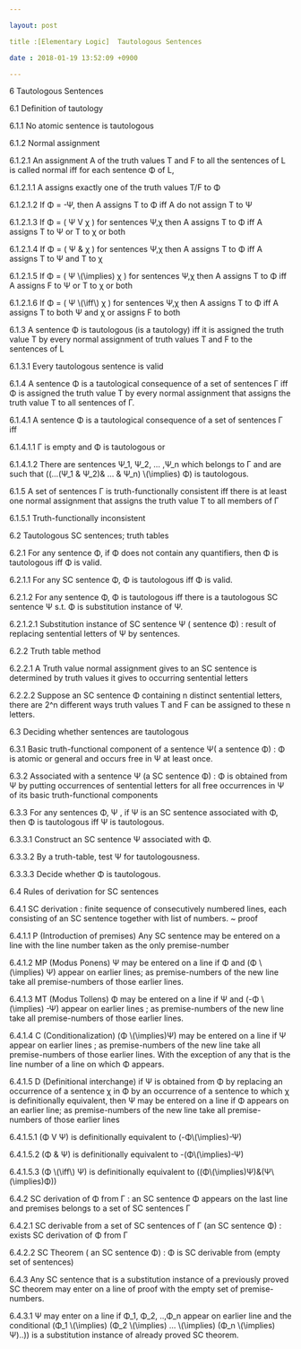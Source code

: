 ```yaml
---

layout: post

title :[Elementary Logic]  Tautologous Sentences

date : 2018-01-19 13:52:09 +0900

---
```


6	Tautologous Sentences

6.1	Definition of tautology

6.1.1	No atomic sentence is tautologous

6.1.2	Normal assignment

6.1.2.1	An assignment A of the truth values T and F to all the sentences of L is called normal iff for each sentence Φ of L,

6.1.2.1.1	A assigns exactly one of the truth values T/F to Φ

6.1.2.1.2	If Φ = -Ψ, then A assigns T to Φ iff A do not assign T to Ψ

6.1.2.1.3	If Φ = ( Ψ V χ ) for sentences Ψ,χ then A assigns T to Φ iff A assigns T to Ψ or T to χ or both

6.1.2.1.4	If Φ = ( Ψ & χ ) for sentences Ψ,χ then A assigns T to Φ iff A assigns T to Ψ and T to χ 

6.1.2.1.5	If Φ = ( Ψ \\(\implies\) χ ) for sentences Ψ,χ then A assigns T to Φ iff A assigns F to Ψ or T to χ or both

6.1.2.1.6	If Φ = ( Ψ \\(\iff\\) χ ) for sentences Ψ,χ then A assigns T to Φ iff A assigns T to both Ψ and χ or assigns F to both

6.1.3	A sentence Φ is tautologous (is a tautology) iff it is assigned the truth value T by every normal assignment of truth values T and F to the sentences of L

6.1.3.1	Every tautologous sentence is valid

6.1.4	A sentence Φ is a tautological consequence of a set of sentences Γ iff Φ is assigned the truth value T by every normal assignment that assigns the truth value T to all sentences of Γ.

6.1.4.1	A sentence Φ is a tautological consequence of a set of sentences Γ iff

6.1.4.1.1	Γ is empty and Φ is tautologous or

6.1.4.1.2	There are sentences Ψ_1, Ψ_2, … ,Ψ_n which belongs to Γ and are such that ((…(Ψ_1 & Ψ_2)& … & Ψ_n) \\(\implies\) Φ) is tautologous.

6.1.5	A set of sentences Γ is truth-functionally consistent iff there is at least one normal assignment that assigns the truth value T to all members of Γ

6.1.5.1	Truth-functionally inconsistent

6.2	Tautologous SC sentences; truth tables

6.2.1	For any sentence Φ, if Φ does not contain any quantifiers, then Φ is tautologous iff Φ is valid.

6.2.1.1	For any SC sentence Φ, Φ is tautologous iff Φ is valid.

6.2.1.2	For any sentence Φ, Φ is tautologous iff there is a tautologous SC sentence Ψ s.t. Φ is substitution instance of Ψ.

6.2.1.2.1	Substitution instance of SC sentence Ψ ( sentence Φ) : result of replacing sentential letters of Ψ by sentences.

6.2.2	Truth table method

6.2.2.1	A Truth value normal assignment gives to an SC sentence is determined by  truth values it gives to occurring sentential letters 

6.2.2.2	Suppose an SC sentence Φ containing n distinct sentential letters, there are 2^n different ways truth values T and F can be assigned to these n letters.

6.3	Deciding whether sentences are tautologous

6.3.1	Basic truth-functional component of a sentence Ψ( a sentence Φ) : Φ is atomic or general and occurs free in Ψ at least once.

6.3.2	Associated with a sentence Ψ (a SC sentence Φ) : Φ is obtained from Ψ by putting occurrences of sentential letters for all free occurrences in Ψ of its basic truth-functional components

6.3.3	For any sentences Φ, Ψ , if Ψ is an SC sentence associated with Φ, then Φ is tautologous iff Ψ is tautologous.

6.3.3.1	Construct an SC sentence Ψ associated with Φ.

6.3.3.2	By a truth-table, test Ψ for tautologousness.

6.3.3.3	Decide whether Φ is tautologous.

6.4	Rules of derivation for SC sentences

6.4.1	SC derivation : finite sequence of consecutively numbered lines, each consisting of an SC sentence together with list of numbers. ~ proof

6.4.1.1	P (Introduction of premises) Any SC sentence may be entered on a line with the line number taken as the only premise-number

6.4.1.2	MP (Modus Ponens) Ψ may be entered on a line if Φ and (Φ \\(\implies\) Ψ) appear on earlier lines; as premise-numbers of the new line take all premise-numbers of those earlier lines.

6.4.1.3	MT (Modus Tollens) Φ may be entered on a line if Ψ and (-Φ \\(\implies\) -Ψ) appear on earlier lines ; as premise-numbers of the new line take all premise-numbers of those earlier lines.

6.4.1.4	C (Conditionalization) (Φ \\(\implies\)Ψ) may be entered on a line if Ψ appear on earlier lines ; as premise-numbers of the new line take all premise-numbers of those earlier lines. With the exception of any that is the line number of a line on which Φ appears.

6.4.1.5	D (Definitional interchange) if Ψ is obtained from Φ by replacing an occurrence of a sentence χ in Φ by an occurrence of a sentence to which χ is definitionally equivalent, then Ψ may be entered on a line if Φ appears on an earlier line; as premise-numbers of the new line take all premise-numbers of those earlier lines

6.4.1.5.1	(Φ V Ψ) is definitionally equivalent to (-Φ\\(\implies\)-Ψ) 

6.4.1.5.2	(Φ & Ψ) is definitionally equivalent to -(Φ\\(\implies\)-Ψ) 

6.4.1.5.3	(Φ \\(\iff\\) Ψ) is definitionally equivalent to ((Φ\\(\implies\)Ψ)&(Ψ\\(\implies\)Φ)) 

6.4.2	SC derivation of Φ from Γ : an SC sentence Φ appears on the last line and premises belongs to a set of SC sentences Γ

6.4.2.1	SC derivable from a set of SC sentences of Γ (an SC sentence Φ) : exists SC derivation of Φ from Γ

6.4.2.2	SC Theorem ( an SC sentence Φ) : Φ is SC derivable from (empty set of sentences)

6.4.3	Any SC sentence that is a substitution instance of a previously proved SC theorem may enter on a line of proof with the empty set of premise-numbers.

6.4.3.1	Ψ may enter on a line if Φ_1, Φ_2, ..,Φ_n appear on earlier line and the conditional (Φ_1 \\(\implies\) (Φ_2 \\(\implies\) … \\(\implies\) (Φ_n \\(\implies\) Ψ)..)) is a substitution instance of already proved SC theorem.

